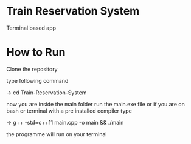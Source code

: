 # Train Reservation System
Terminal based app

# How to Run
Clone the repository

type following command

-> cd Train-Reservation-System

now you are inside the main folder
run the main.exe file or if you are on bash or terminal with a pre installed compiler
type

-> g++ -std=c++11 main.cpp -o main && ./main

the programme will run on your terminal
